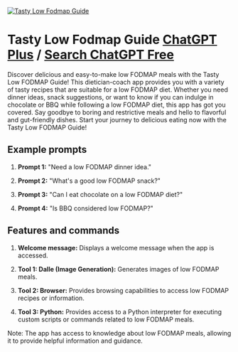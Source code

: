 
[![Tasty Low Fodmap Guide](https://files.oaiusercontent.com/file-UFA5TpnqrBFCEEOUWrDKonwO?se=2123-10-17T03%3A19%3A53Z&sp=r&sv=2021-08-06&sr=b&rscc=max-age%3D31536000%2C%20immutable&rscd=attachment%3B%20filename%3D7586bd69-f034-47b1-bab1-4a0703fce1b0.png&sig=dyr2X38g0DDHBp8aUu3xdPJ7AECgJa6%2BWBa0hbbE%2BE0%3D)](https://chat.openai.com/g/g-klNCmWwIb-tasty-low-fodmap-guide)

# Tasty Low Fodmap Guide [ChatGPT Plus](https://chat.openai.com/g/g-klNCmWwIb-tasty-low-fodmap-guide) / [Search ChatGPT Free](https://gptcall.net/index.html#/?search=Tasty%20Low%20Fodmap%20Guide)

Discover delicious and easy-to-make low FODMAP meals with the Tasty Low FODMAP Guide! This dietician-coach app provides you with a variety of tasty recipes that are suitable for a low FODMAP diet. Whether you need dinner ideas, snack suggestions, or want to know if you can indulge in chocolate or BBQ while following a low FODMAP diet, this app has got you covered. Say goodbye to boring and restrictive meals and hello to flavorful and gut-friendly dishes. Start your journey to delicious eating now with the Tasty Low FODMAP Guide!

## Example prompts

1. **Prompt 1:** "Need a low FODMAP dinner idea."

2. **Prompt 2:** "What's a good low FODMAP snack?"

3. **Prompt 3:** "Can I eat chocolate on a low FODMAP diet?"

4. **Prompt 4:** "Is BBQ considered low FODMAP?"

## Features and commands

1. **Welcome message:** Displays a welcome message when the app is accessed.

2. **Tool 1: Dalle (Image Generation):** Generates images of low FODMAP meals.

3. **Tool 2: Browser:** Provides browsing capabilities to access low FODMAP recipes or information.

4. **Tool 3: Python:** Provides access to a Python interpreter for executing custom scripts or commands related to low FODMAP meals.

Note: The app has access to knowledge about low FODMAP meals, allowing it to provide helpful information and guidance.


